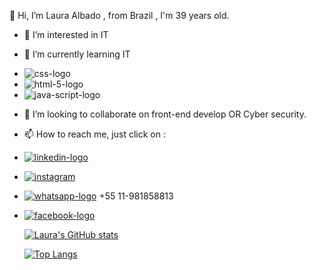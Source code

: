  👋 Hi, I’m Laura Albado , from Brazil , I'm 39 years old.
- 👀 I’m interested in IT
- 🌱 I’m currently learning IT 
-  <img src="https://img.shields.io/badge/CSS-239120?&style=for-the-badge&logo=css3&logoColor=white"  alt="css-logo" />
-  <img src="https://img.shields.io/badge/HTML5-E34F26?style=for-the-badge&logo=html5&logoColor=white" alt="html-5-logo"/>
-  <img src="https://img.shields.io/badge/JavaScript-F7DF1E?style=for-the-badge&logo=javascript&logoColor=black" alt="java-script-logo"/>

- 💞️ I’m looking to collaborate on front-end develop OR Cyber security.
- 📫 How to reach me, just click on :
-  <a href="https://www.linkedin.com/in/laura-albado-a4a34279/"> <img src="https://img.shields.io/badge/LinkedIn-0077B5?style=for-the-badge&logo=linkedin&logoColor=white" alt="linkedin-logo" target="_blank" /></a> 
  
-  <a href="https://www.instagram.com/lauraalbado/"> <img src="https://img.shields.io/badge/Instagram-E4405F?style=for-the-badge&logo=instagram&logoColor=white" alt="instagram" target="_blank"/><a/> 
  
- <a href="tel:+5511981858813"> <img src="https://img.shields.io/badge/WhatsApp-25D366?style=for-the-badge&logo=whatsapp&logoColor=white" alt="whatsapp-logo"/><a/> +55 11-981858813
- <a href="https:https://www.facebook.com/laura.albado"> <img src="https://img.shields.io/badge/Facebook-1877F2?style=for-the-badge&logo=facebook&logoColor=white" alt="facebook-logo"/><a/>  
  
  [![Laura's GitHub stats](https://github-readme-stats.vercel.app/api?username=Lauramoal)](https://github.com/anuraghazra/github-readme-stats)
  
  [![Top Langs](https://github-readme-stats.vercel.app/api/top-langs/?username=Lauramoal)](https://github.com/anuraghazra/github-readme-stats)

<!---
Lauramoal/Lauramoal is a ✨ special ✨ repository because its `README.md` (this file) appears on your GitHub profile.
You can click the Preview link to take a look at your changes.
--->
